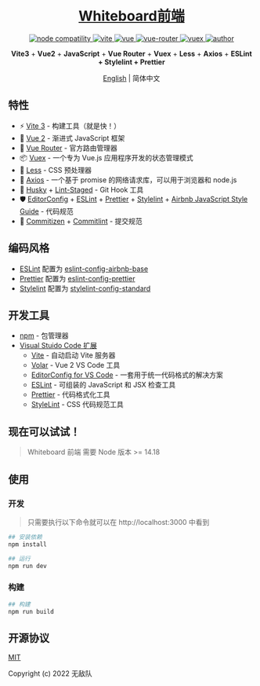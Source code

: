 <h1 align="center"><a href="https://github.com/insist777/Whiteboard/tree/front-end/front-end" target="_blank">Whiteboard前端</a></h1>

<p align="center">
  <a href="https://nodejs.org/en/about/releases/">
    <img src="https://img.shields.io/node/v/vite.svg" alt="node compatility" />
  </a>
  <a href="https://cn.vitejs.dev" rel="nofollow">
    <img src="https://img.shields.io/badge/vite-3.2.1-3963bc.svg" alt="vite" style="max-width:100%;" />
  </a>
  <a href="https://github.com/vuejs/vue">
    <img src="https://img.shields.io/badge/vue-2.7.13-brightgreen.svg" alt="vue" />
  </a>
  <a href="https://github.com/vuejs/vue-router">
    <img src="https://img.shields.io/badge/vue--router-3.5.4-brightgreen.svg" alt="vue-router" />
  </a>
  <a href="https://github.com/vuejs/vuex">
    <img src="https://img.shields.io/badge/vuex-3.6.2-brightgreen.svg" alt="vuex" />
  </a>
  <a href="https://doc.starimmortal.com">
    <img alt="author" src="https://img.shields.io/badge/author-ElanYoung-blue.svg" />
  </a>
</p>

<p align='center'>
  <b>Vite3</b> + <b>Vue2</b> + <b>JavaScript</b> + <b>Vue Router</b> + <b>Vuex</b> + <b>Less</b> + <b>Axios</b> + <b>ESLint + Stylelint + Prettier</b>
</p>

<p align="center">
  <span><a href="./README.md">English</a> | 简体中文</span>
</p>

## 特性

- ⚡️ [Vite 3](https://cn.vitejs.dev) - 构建工具（就是快！）
- 🖖 [Vue 2](https://v2.cn.vuejs.org) - 渐进式 JavaScript 框架
- 🚦 [Vue Router](https://v3.router.vuejs.org/zh) - 官方路由管理器
- 📦 [Vuex](https://v3.vuex.vuejs.org/zh) - 一个专为 Vue.js 应用程序开发的状态管理模式
- 🎨 [Less](https://less.bootcss.com/) - CSS 预处理器
- 🔗 [Axios](https://axios-http.com/zh/) - 一个基于 promise 的网络请求库，可以用于浏览器和 node.js
- 🧰 [Husky](https://typicode.github.io/husky/#/) + [Lint-Staged](https://github.com/okonet/lint-staged) - Git Hook 工具
- 🛡️ [EditorConfig](http://editorconfig.org) + [ESLint](http://eslint.cn) + [Prettier](https://prettier.cn) + [Stylelint](https://stylelint.cn) + [Airbnb JavaScript Style Guide](https://github.com/airbnb/javascript#translation) - 代码规范
- 🔨 [Commitizen](https://cz-git.qbb.sh/zh) + [Commitlint](https://commitlint.js.org) - 提交规范

## 编码风格

- [ESLint](https://eslint.org/) 配置为 [eslint-config-airbnb-base](https://github.com/airbnb/javascript/tree/master/packages/eslint-config-airbnb-base)
- [Prettier](https://prettier.io) 配置为 [eslint-config-prettier](https://github.com/prettier/eslint-config-prettier)
- [Stylelint](https://stylelint.io) 配置为 [stylelint-config-standard](https://github.com/stylelint/stylelint-config-standard)

## 开发工具

- [npm](https://www.npmjs.com) - 包管理器
- [Visual Stuido Code 扩展](./.vscode/extensions.json)
  - [Vite](https://marketplace.visualstudio.com/items?itemName=antfu.vite) - 自动启动 Vite 服务器
  - [Volar](https://marketplace.visualstudio.com/items?itemName=Vue.volar) - Vue 2 VS Code 工具
  - [EditorConfig for VS Code](https://marketplace.visualstudio.com/items?itemName=EditorConfig.EditorConfig) - 一套用于统一代码格式的解决方案
  - [ESLint](https://marketplace.visualstudio.com/items?itemName=dbaeumer.vscode-eslint) - 可组装的 JavaScript 和 JSX 检查工具
  - [Prettier](https://marketplace.visualstudio.com/items?itemName=esbenp.prettier-vscode) - 代码格式化工具
  - [StyleLint](https://marketplace.visualstudio.com/items?itemName=stylelint.vscode-stylelint) - CSS 代码规范工具

## 现在可以试试！

> Whiteboard 前端 需要 Node 版本 >= 14.18


## 使用

### 开发

> 只需要执行以下命令就可以在 http://localhost:3000 中看到

```bash
## 安装依赖
npm install

## 运行
npm run dev
```

### 构建

```bash
## 构建
npm run build
```

## 开源协议

[MIT](http://opensource.org/licenses/MIT)

Copyright (c) 2022 无敌队
